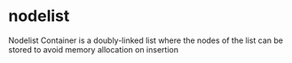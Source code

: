 # nodelist
Nodelist Container is a doubly-linked list where the nodes of the list can be stored to avoid memory allocation on insertion
